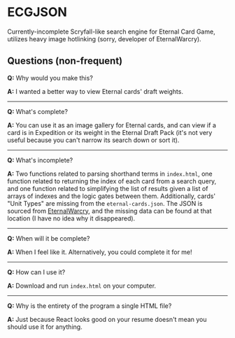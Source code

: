 # ECGJSON

Currently-incomplete Scryfall-like search engine for Eternal Card Game, utilizes heavy image hotlinking (sorry, developer of EternalWarcry).

## Questions (non-frequent)

**Q:** Why would you make this?

**A:** I wanted a better way to view Eternal cards' draft weights.

---

**Q:** What's complete?

**A:** You can use it as an image gallery for Eternal cards, and can view if a card is in Expedition or its weight in the Eternal Draft Pack (it's not very useful because you can't narrow its search down or sort it).

---

**Q:** What's incomplete?

**A:** Two functions related to parsing shorthand terms in `index.html`, one function related to returning the index of each card from a search query, and one function related to simplifying the list of results given a list of arrays of indexes and the logic gates between them. 
Additionally, cards' "Unit Types" are missing from the `eternal-cards.json`. The JSON is sourced from [EternalWarcry](https://eternalwarcry.com/cards/download), and the missing data can be found at that location (I have no idea why it disappeared).

---

**Q:** When will it be complete?

**A:** When I feel like it. Alternatively, you could complete it for me!

---

**Q:** How can I use it?

**A:** Download and run `index.html` on your computer.

---

**Q:** Why is the entirety of the program a single HTML file?

**A:** Just because React looks good on your resume doesn't mean you should use it for anything.

